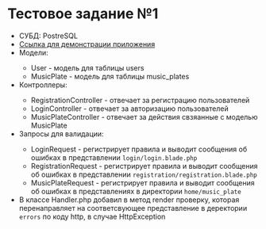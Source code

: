 <h1>Тестовое задание №1</h1>
<ul>
  <li>СУБД: PostreSQL</li>
  <li>
    <a href="http://blooming-scrubland-23442.herokuapp.com/">Ссылка для демонстрации приложения</a>
  </li>
  <li>Модели:</li>
  <ul>
    <li>User - модель для таблицы users</li>
    <li>MusicPlate - модель для таблицы music_plates</li>
  </ul>
  <li>Контроллеры:</li>
  <ul>
    <li>RegistrationController - отвечает за регистрацию пользователей</li>
    <li>LoginController - отвечает за авторизацию пользователей</li>
    <li>MusicPlateController - отвечает за действия свзяанные с моделью MusicPlate</li>
  </ul>
  <li>Запросы для валидации:</li>
    <ul>
    <li>LoginRequest - регистрирует правила и выводит сообщения об ошибках в представлении <code>login/login.blade.php</code></li>
    <li>RegistrationRequest - регистрирует правила и выводит сообщения об ошибках в представлении <code>registration/registration.blade.php</code></li>
    <li>MusicPlateRequest - регистрирует правила и выводит сообщения об ошибках в представлениях в директории <code>home/music_plate</code></li>
  </ul>
  <li>В классе Handler.php добавил в метод render проверку, которая перенаправляет на соответсвующее представление в деректории <code>errors</code> по коду http, в случае HttpException</li>
</ul>
